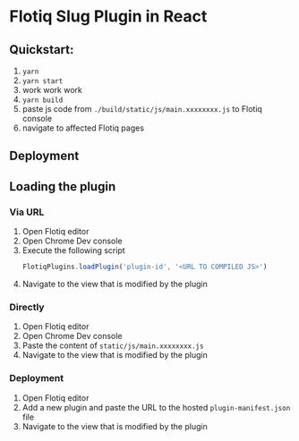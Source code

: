 # Flotiq Slug Plugin in React

## Quickstart:

1. `yarn`
2. `yarn start`
3. work work work
4. `yarn build`
5. paste js code from `./build/static/js/main.xxxxxxxx.js` to Flotiq console
6. navigate to affected Flotiq pages


## Deployment

<!-- TO DO -->

## Loading the plugin

### Via URL

1. Open Flotiq editor
2. Open Chrome Dev console
3. Execute the following script
   ```javascript
   FlotiqPlugins.loadPlugin('plugin-id', '<URL TO COMPILED JS>')
   ```
4. Navigate to the view that is modified by the plugin

### Directly

1. Open Flotiq editor
2. Open Chrome Dev console
3. Paste the content of `static/js/main.xxxxxxxx.js` 
4. Navigate to the view that is modified by the plugin

### Deployment

1. Open Flotiq editor
2. Add a new plugin and paste the URL to the hosted `plugin-manifest.json` file
3. Navigate to the view that is modified by the plugin